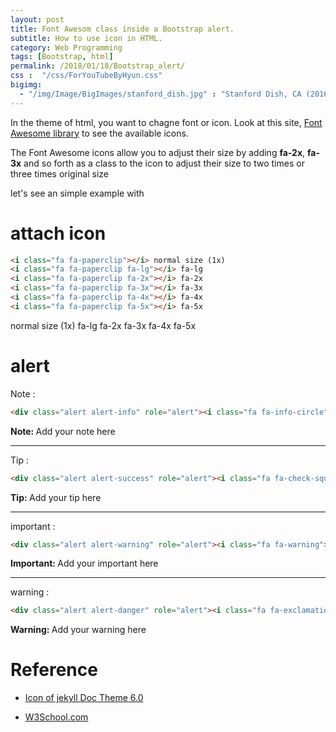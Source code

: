```yaml
---
layout: post
title: Font Awesom class inside a Bootstrap alert.
subtitle: How to use icon in HTML.
category: Web Programming
tags: [Bootstrap, html]
permalink: /2018/01/18/Bootstrap_alert/
css :  "/css/ForYouTubeByHyun.css"
bigimg: 
  - "/img/Image/BigImages/stanford_dish.jpg" : "Stanford Dish, CA (2016)"
---
```


In the theme of html, you want to chagne font or icon. Look at this site, [Font Awesome library](http://fontawesome.io/icons/) to see the available icons.

The Font Awesome icons allow you to adjust their size by adding **fa-2x**, **fa-3x** and so forth as a class to the icon to adjust their size to two times or three times original size

let's see an simple example with <i class="fa fa-paperclip"></i>

# attach icon <i class="fa fa-paperclip"></i>

```html
<i class="fa fa-paperclip"></i> normal size (1x)
<i class="fa fa-paperclip fa-lg"></i> fa-lg
<i class="fa fa-paperclip fa-2x"></i> fa-2x
<i class="fa fa-paperclip fa-3x"></i> fa-3x
<i class="fa fa-paperclip fa-4x"></i> fa-4x
<i class="fa fa-paperclip fa-5x"></i> fa-5x
```

<i class="fa fa-paperclip"></i> normal size (1x)
<i class="fa fa-paperclip fa-lg"></i> fa-lg
<i class="fa fa-paperclip fa-2x"></i> fa-2x
<i class="fa fa-paperclip fa-3x"></i> fa-3x
<i class="fa fa-paperclip fa-4x"></i> fa-4x
<i class="fa fa-paperclip fa-5x"></i> fa-5x

# alert

Note : 

```html
<div class="alert alert-info" role="alert"><i class="fa fa-info-circle"></i> <b>Note: </b> Add your note here </div>
```

<div class="alert alert-info" role="alert"><i class="fa fa-info-circle"></i> <b>Note: </b> Add your note here </div>

---

Tip : 

```html
<div class="alert alert-success" role="alert"><i class="fa fa-check-square-o"></i> <b>Tip: </b> Add your tip here </div>
```

<div class="alert alert-success" role="alert"><i class="fa fa-check-square-o"></i> <b>Tip: </b> Add your tip here </div>

---

important : 

```html
<div class="alert alert-warning" role="alert"><i class="fa fa-warning"></i> <b>Important: </b> Add your important here </div>
```

<div class="alert alert-warning" role="alert"><i class="fa fa-warning"></i> <b>Important: </b> Add your important here </div>

---

warning : 

```html
<div class="alert alert-danger" role="alert"><i class="fa fa-exclamation-circle"></i> <b>Warning: </b> Add your warning here </div>
```

<div class="alert alert-danger" role="alert"><i class="fa fa-exclamation-circle"></i> <b>Warning: </b> Add your warning here </div>

# Reference 

 - [Icon of jekyll Doc Theme 6.0](http://idratherbewriting.com/documentation-theme-jekyll/mydoc_icons.html)
 
 - [W3School.com](https://www.w3schools.com/)
